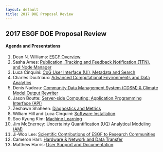 ```yaml
---
layout: default
title: 2017 DOE Proposal Review
---
```


## 2017 ESGF DOE Proposal Review

#### Agenda and Presentations

1. Dean N. Williams: [ESGF Overview][1]
2. Sasha Ames: [Publication, Tracking and Feedback Notification (TFN), and Node Manager][2]
3. Luca Cinquini: [CoG User Interface (UI), Metadata and Search][3]
4. Charles Doutriaux: [Advanced Computational Environments and Data Analytics][4]
5. Denis Nadeau: [Community Data Management System (CDSM) & Climate Model Output Rewriter][5]
6. Jason Boutte: [Server-side Computing: Application Programming Interface (API)][6]
7. Zeshawn Shaheen: [Diagnostics and Metrics][7]
8. William Hill and Luca Cinquini: [Software Installation][8]
9. Soo Kyung Kim: [Machine Learning][9]
10. Jim McEnerney: [Uncertainty Quantification (UQ) Analytical Modeling (AM)][10]
11. Ji-Woo Lee: [Scientific Contributions of ESGF to Research Communities][11]
12. Cameron Harr: [Hardware & Network and Data Transfer][12]
13. Matthew Harris: [User Support and Documentation][13]

[1]: {{site.url}}/media/2017-DOE/ESGF%20Overview%20Final.pptx
[2]: {{site.url}}/media/2017-DOE/ESGF%20Publication,%20Registration,%20Tracking-Feedback%20Notification%20Final.pptx
[3]: {{site.url}}/media/2017-DOE/ESGF%20CoG%20User%20Interface%20(UI),%20Metadata%20and%20Search%20Final.pptx
[4]: {{site.url}}/media/2017-DOE/ESGF%20Advanced%20Computational%20Environments%20and%20Data%20Analytics%20Final.pptx
[5]: {{site.url}}/media/2017-DOE/ESGF%20Community%20Data%20Management%20System%20(CDSM)%20&%20Climate%20Model%20Output%20Rewriter%20Final.pptx
[6]: {{site.url}}/media/2017-DOE/ESGF%20Server-side%20Computing%20-%20API%20Final.pptx
[7]: {{site.url}}/media/2017-DOE/ESGF%20Diagnostics%20and%20Metrics%20Final.pptx
[8]: {{site.url}}/media/2017-DOE/ESGF%20Installer%20Python%20Conversion%20Final.pptx
[9]: {{site.url}}/media/2017-DOE/ESGF%20Machine%20Learning%20Final.pptx
[10]: {{site.url}}/media/2017-DOE/ESGF%20Uncertainty%20Quantification%20and%20Analytical%20Modeling%20Final.pptx
[11]: {{site.url}}/media/2017-DOE/ESGF%20Scientific%20Contributions%20of%20ESGF%20to%20Research%20Communities%20Final.pptx
[12]: {{site.url}}/media/2017-DOE/ESGF%20Hardware%20&%20Network%20and%20Data%20Transfer%20Final.pptx
[13]: {{site.url}}/media/2017-DOE/ESGF%20User%20Support%20and%20Documentation%20Final.pptx
